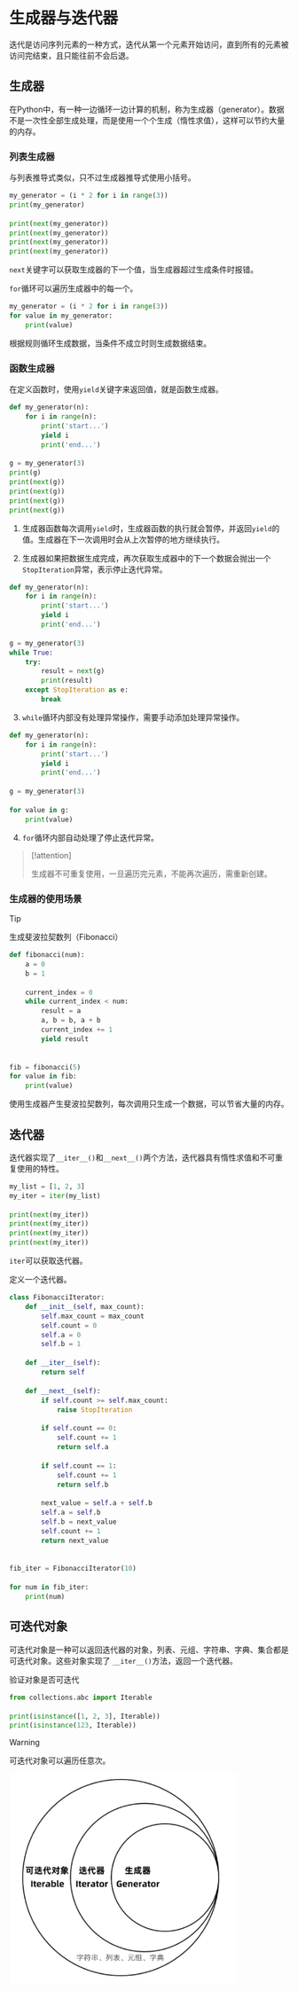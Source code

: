 # 生成器与迭代器

迭代是访问序列元素的一种方式，迭代从第一个元素开始访问，直到所有的元素被访问完结束，且只能往前不会后退。

## 生成器

在Python中，有一种一边循环一边计算的机制，称为生成器（generator）。数据不是一次性全部生成处理，而是使用一个个生成（惰性求值），这样可以节约大量的内存。

### 列表生成器

与列表推导式类似，只不过生成器推导式使用小括号。

```python
my_generator = (i * 2 for i in range(3))
print(my_generator)

print(next(my_generator))
print(next(my_generator))
print(next(my_generator))
print(next(my_generator))
```

`next`关键字可以获取生成器的下一个值，当生成器超过生成条件时报错。

`for`循环可以遍历生成器中的每一个。

```py
my_generator = (i * 2 for i in range(3))
for value in my_generator:
    print(value)
```

根据规则循环生成数据，当条件不成立时则生成数据结束。

### 函数生成器

在定义函数时，使用`yield`关键字来返回值，就是函数生成器。

```python
def my_generator(n):
    for i in range(n):
        print('start...')
        yield i
        print('end...')
        
g = my_generator(3)
print(g)
print(next(g))
print(next(g))
print(next(g))
print(next(g))
```

1. 生成器函数每次调用`yield`时，生成器函数的执行就会暂停，并返回`yield`的值。生成器在下一次调用时会从上次暂停的地方继续执行。

2. 生成器如果把数据生成完成，再次获取生成器中的下一个数据会抛出一个`StopIteration`异常，表示停止迭代异常。

```python
def my_generator(n):
    for i in range(n):
        print('start...')
        yield i
        print('end...')
        
g = my_generator(3)
while True:
    try:
        result = next(g)
        print(result)
    except StopIteration as e:
        break
```

3. `while`循环内部没有处理异常操作，需要手动添加处理异常操作。

```python
def my_generator(n):
    for i in range(n):
        print('start...')
        yield i
        print('end...')
        
g = my_generator(3)

for value in g:
    print(value)
```

4. `for`循环内部自动处理了停止迭代异常。

> [!attention]
>
> 生成器不可重复使用，一旦遍历完元素，不能再次遍历，需重新创建。

### 生成器的使用场景

> [!tip]
>
> 生成斐波拉契数列（Fibonacci）

```python
def fibonacci(num):
    a = 0
    b = 1
    
    current_index = 0
    while current_index < num:
        result = a
        a, b = b, a + b
        current_index += 1
        yield result


fib = fibonacci(5)
for value in fib:
    print(value)
```

使用生成器产生斐波拉契数列，每次调用只生成一个数据，可以节省大量的内存。

## 迭代器

迭代器实现了`__iter__()`和`__next__()`两个方法，迭代器具有惰性求值和不可重复使用的特性。

```python
my_list = [1, 2, 3]
my_iter = iter(my_list)

print(next(my_iter))  
print(next(my_iter))  
print(next(my_iter))  
print(next(my_iter))  
```

`iter`可以获取迭代器。

定义一个迭代器。

```python
class FibonacciIterator:
    def __init__(self, max_count):
        self.max_count = max_count  
        self.count = 0              
        self.a = 0                  
        self.b = 1                  

    def __iter__(self):
        return self

    def __next__(self):
        if self.count >= self.max_count:
            raise StopIteration     

        if self.count == 0:
            self.count += 1
            return self.a          

        if self.count == 1:
            self.count += 1
            return self.b           

        next_value = self.a + self.b
        self.a = self.b
        self.b = next_value
        self.count += 1
        return next_value           


fib_iter = FibonacciIterator(10) 

for num in fib_iter:
    print(num)
```

## 可迭代对象

可迭代对象是一种可以返回迭代器的对象，列表、元组、字符串、字典、集合都是可迭代对象。这些对象实现了 `__iter__()`方法，返回一个迭代器。

验证对象是否可迭代

```python
from collections.abc import Iterable

print(isinstance([1, 2, 3], Iterable)) 
print(isinstance(123, Iterable)) 
```

> [!warning]
>
> 可迭代对象可以遍历任意次。

<img src="https://raw.githubusercontent.com/hughxusu/lesson-py/develop/images/base/2177978-20201018205525401-1392476113.png" style="zoom:90%;" />